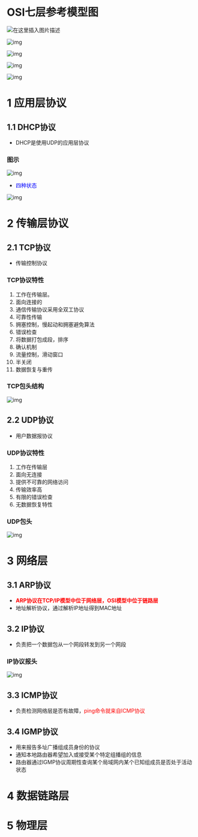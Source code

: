 # OSI七层参考模型图

![在这里插入图片描述](TCP、IP协议栈.assets/2019032111013066.png)

![img](TCP、IP协议栈.assets/20180316155619885)

![img](TCP、IP协议栈.assets/705728-20160424234824085-667046040.png)

![img](TCP、IP协议栈.assets/705728-20160424234826351-1957282396.png)

![img](TCP、IP协议栈.assets/705728-20160424234827195-1493107425.png)

# 1 应用层协议

## 1.1 DHCP协议

- DHCP是使用UDP的应用层协议

### 图示

![img](TCP、IP协议栈.assets/clipboard-1603336658444.png)

- <font color=blue>四种状态</font>

![img](TCP、IP协议栈.assets/clipboard-1603336700593.png)

# 2 传输层协议

## 2.1 TCP协议

- 传输控制协议

### TCP协议特性

1. 工作在传输层。
2. 面向连接的
3. 通信传输协议采用全双工协议
4. 可靠性传输
5. 拥塞控制，慢起动和拥塞避免算法
6. 错误检查
7. 将数据打包成段，排序
8. 确认机制
9. 流量控制，滑动窗口
10. 半关闭
11. 数据恢复与重传

### TCP包头结构

![img](TCP、IP协议栈.assets/clipboard.png)

## 2.2 UDP协议

- 用户数据报协议

### UDP协议特性

1. 工作在传输层
2. 面向无连接
3. 提供不可靠的网络访问
4. 传输效率高
5. 有限的错误检查
6. 无数据恢复特性

### UDP包头

![img](TCP、IP协议栈.assets/clipboard-1603336515446.png)

# 3 网络层

## 3.1 ARP协议

- **<font color=red>ARP协议在TCP/IP模型中位于网络层，OSI模型中位于链路层</font>**
- 地址解析协议，通过解析IP地址得到MAC地址

## 3.2 IP协议

- 负责把一个数据包从一个网段转发到另一个网段

### IP协议报头

![img](TCP、IP协议栈.assets/clipboard-1603336599604.png)

## 3.3 ICMP协议

- 负责检测网络层是否有故障，<font color=red>ping命令就来自ICMP协议</font>

## 3.4 IGMP协议

- 用来报告多址广播组成员身份的协议
- 通知本地路由器希望加入或接受某个特定组播组的信息
- 路由器通过IGMP协议周期性查询某个局域网内某个已知组成员是否处于活动状态

# 4 数据链路层

# 5 物理层

















